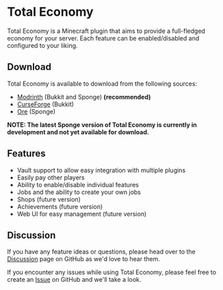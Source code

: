 # Total Economy

Total Economy is a Minecraft plugin that aims to provide a full-fledged economy for your server. Each feature can be 
enabled/disabled and configured to your liking.

## Download

Total Economy is available to download from the following sources:

- [Modrinth](https://modrinth.com/plugin/total-economy) (Bukkit and Sponge) **(recommended)**
- [CurseForge](https://www.curseforge.com/minecraft/bukkit-plugins/total-economy) (Bukkit)
- [Ore](https://ore.spongepowered.org/Erigitic/Total-Economy) (Sponge)

**NOTE: The latest Sponge version of Total Economy is currently in development and not yet available for download.**

## Features

- Vault support to allow easy integration with multiple plugins
- Easily pay other players
- Ability to enable/disable individual features
- Jobs and the ability to create your own jobs
- Shops (future version)
- Achievements (future version)
- Web UI for easy management (future version)

## Discussion

If you have any feature ideas or questions, please head over to the [Discussion](https://github.com/ericgrandt/TotalEconomy/discussions) page on GitHub as we'd love to hear them.

If you encounter any issues while using Total Economy, please feel free to create an [Issue](https://github.com/ericgrandt/TotalEconomy/issues) on GitHub and we'll take a look.
